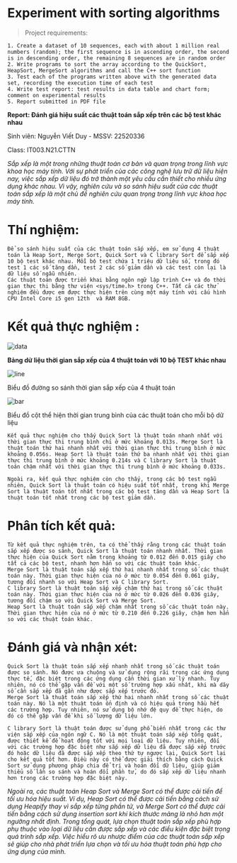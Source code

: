 # Experiment with sorting algorithms

> Project requirements: 
```
1. Create a dataset of 10 sequences, each with about 1 million real numbers (random); the first sequence is in ascending order, the second is in descending order, the remaining 8 sequences are in random order
2. Write programs to sort the array according to the QuickSort, HeapSort, MergeSort algorithms and call the C++ sort function
3. Test each of the programs written above with the generated data set, recording the execution time of each test
4. Write test report: test results in data table and chart form; comment on experimental results
5. Report submitted in PDF file
```
**Report: Đánh giá hiệu suất các thuật toán sắp xếp trên các bộ test khác nhau**

Sinh viên: Nguyễn Viết Duy  -  MSSV: 22520336

Class: IT003.N21.CTTN


*Sắp xếp là một trong những thuật toán cơ bản và quan trọng trong lĩnh vực khoa học máy tính. Với sự phát triển của các công nghệ lưu trữ dữ liệu hiện nay, việc sắp xếp dữ liệu đó trở thành một yêu cầu cần thiết cho nhiều ứng dụng khác nhau. Vì vậy, nghiên cứu và so sánh hiệu suất của các thuật toán sắp xếp là một chủ đề nghiên cứu quan trọng trong lĩnh vực khoa học máy tính.*

# Thí nghiệm:

```
Để so sánh hiệu suất của các thuật toán sắp xếp, em sử dụng 4 thuật toán là Heap Sort, Merge Sort, Quick Sort và C library Sort để sắp xếp 10 bộ test khác nhau. Mỗi bộ test chứa 1 triệu dữ liệu số, trong đó test 1 các số tăng dần, test 2 các số giảm dần và các test còn lại là dữ liệu số ngẫu nhiên.
Các thuật toán được triển khai bằng ngôn ngữ lập trình C++ và đo thời gian thực thi bằng thư viện <sys/time.h> trong C++. Tất cả các thử nghiệm đều được em được thực hiện trên cùng một máy tính với cấu hình CPU Intel Core i5 gen 12th  và RAM 8GB.
```

# Kết quả thực nghiệm :

![data](https://github.com/w1n-gl0ry/Data_Structures_and_Algotithms/blob/1a19dbb3d7d69b0e3a2249a8e1c9aca32facc362/Project1/image/result.png)

**Bảng dử liệu thời gian sắp xếp của 4 thuật toán với 10 bộ TEST khác nhau**
 
![line](https://github.com/w1n-gl0ry/Data_Structures_and_Algotithms/blob/1a19dbb3d7d69b0e3a2249a8e1c9aca32facc362/Project1/image/line_graph.png)

Biểu đồ đường so sánh thời gian sắp xếp của 4 thuật toán
 
![bar](https://github.com/w1n-gl0ry/Data_Structures_and_Algotithms/blob/1a19dbb3d7d69b0e3a2249a8e1c9aca32facc362/Project1/image/bar_graph.png)

Biểu đồ cột thể hiện thời gian trung bình của các thuật toán cho mỗi bộ dữ liệu
```
Kết quả thực nghiệm cho thấy Quick Sort là thuật toán nhanh nhất với thời gian thực thi trung bình chỉ ở mức khoảng 0.013s. Merge Sort là thuật toán thứ hai nhanh nhất với thời gian thực thi trung bình ở mức khoảng 0.056s. Heap Sort là thuật toán thứ ba nhanh nhất với thời gian thực thi trung bình ở mức khoảng 0.214s và C library Sort là thuật toán chậm nhất với thời gian thực thi trung bình ở mức khoảng 0.033s.

Ngoài ra, kết quả thực nghiệm còn cho thấy, trong các bộ test ngẫu nhiên, Quick Sort là thuật toán có hiệu suất tốt nhất, trong khi Merge Sort là thuật toán tốt nhất trong các bộ test tăng dần và Heap Sort là thuật toán tốt nhất trong các bộ test giảm dần.
```

# Phân tích kết quả:

```
Từ kết quả thực nghiệm trên, ta có thể thấy rằng trong các thuật toán sắp xếp được so sánh, Quick Sort là thuật toán nhanh nhất. Thời gian thực hiện của Quick Sort nằm trong khoảng từ 0.012 đến 0.015 giây cho tất cả các bộ test, nhanh hơn hẳn so với các thuật toán khác.
Merge Sort là thuật toán sắp xếp thứ hai nhanh nhất trong số các thuật toán này. Thời gian thực hiện của nó ở mức từ 0.054 đến 0.061 giây, tương đối nhanh so với Heap Sort và C library Sort.
C library Sort là thuật toán sắp xếp chậm thứ hai trong số các thuật toán này. Thời gian thực hiện của nó ở mức từ 0.026 đến 0.036 giây, tương đối chậm so với Quick Sort và Merge Sort.
Heap Sort là thuật toán sắp xếp chậm nhất trong số các thuật toán này. Thời gian thực hiện của nó ở mức từ 0.210 đến 0.226 giây, chậm hơn hẳn so với các thuật toán khác.
```

# Đánh giá và nhận xét:
```
Quick Sort là thuật toán sắp xếp nhanh nhất trong số các thuật toán được so sánh. Nó được ưa chuộng và sử dụng rộng rãi trong các ứng dụng thực tế, đặc biệt trong các ứng dụng cần thời gian xử lý nhanh. Tuy nhiên, nó có thể gặp vấn đề với một số trường hợp xấu nhất, khi mà dãy số cần sắp xếp đã gần như được sắp xếp trước đó.
Merge Sort là thuật toán sắp xếp thứ hai nhanh nhất trong số các thuật toán này. Nó là một thuật toán ổn định và có hiệu quả trong hầu hết các trường hợp. Tuy nhiên, nó sử dụng bộ nhớ đệ quy để thực hiện, do đó có thể gặp vấn đề khi số lượng dữ liệu lớn.

C library Sort là thuật toán được sử dụng phổ biến nhất trong các thư viện sắp xếp của ngôn ngữ C. Nó là một thuật toán sắp xếp tổng quát, được thiết kế để hoạt động tốt với mọi loại dữ liệu. Tuy nhiên, đối với các trường hợp đặc biệt như sắp xếp dữ liệu đã được sắp xếp trước đó hoặc dữ liệu đã được sắp xếp theo thứ tự ngược lại, Quick Sort lại cho kết quả tốt hơn. Điều này có thể được giải thích bằng cách Quick Sort sử dụng phương pháp chia để trị và hoán đổi dữ liệu, giúp giảm thiểu số lần so sánh và hoán đổi phần tử, do đó sắp xếp dữ liệu nhanh hơn trong các trường hợp đặc biệt này.
```

*Ngoài ra, các thuật toán Heap Sort và Merge Sort có thể được cải tiến để tối ưu hóa hiệu suất. Ví dụ, Heap Sort có thể được cải tiến bằng cách sử dụng Heapify thay vì sắp xếp từng phần tử, và Merge Sort có thể được cải tiến bằng cách sử dụng insertion sort khi kích thước mảng là nhỏ hơn một ngưỡng nhất định.
Trong tổng quát, lựa chọn thuật toán sắp xếp phù hợp phụ thuộc vào loại dữ liệu cần được sắp xếp và các điều kiện đặc biệt trong quá trình sắp xếp. Việc hiểu rõ ưu nhược điểm của các thuật toán sắp xếp sẽ giúp cho nhà phát triển lựa chọn và tối ưu hóa thuật toán phù hợp cho ứng dụng của mình.*











